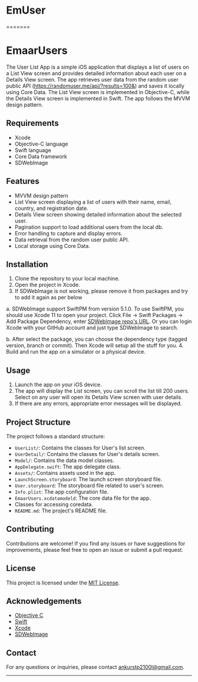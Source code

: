 
# EmUser

=======

# EmaarUsers

The User List App is a simple iOS application that displays a list of users on a List View screen and provides detailed information about each user on a Details View screen. The app retrieves user data from the random user public API (https://randomuser.me/api/?results=100&) and saves it locally using Core Data. The List View screen is implemented in Objective-C, while the Details View screen is implemented in Swift. The app follows the MVVM design pattern.

## Requirements

- Xcode
- Objective-C language
- Swift language
- Core Data framework
- SDWebImage

## Features

- MVVM design pattern
- List View screen displaying a list of users with their name, email, country, and registration date.
- Details View screen showing detailed information about the selected user.
- Pagination support to load additional users from the local db.
- Error handling to capture and display errors.
- Data retrieval from the random user public API.
- Local storage using Core Data.


## Installation

1. Clone the repository to your local machine.
2. Open the project in Xcode.
3. If SDWebImage is not working, please remove it from packages and try to add it again as per below

  a. SDWebImage support SwiftPM from version 5.1.0. To use SwiftPM, you should use Xcode 11 to open your project. Click File -> Swift Packages -> Add Package Dependency, enter [SDWebImage repo's URL](https://github.com/SDWebImage/SDWebImage.git). Or you can login Xcode with your GitHub account and just type SDWebImage to search.

  b. After select the package, you can choose the dependency type (tagged version, branch or commit). Then Xcode will setup all the stuff for you.
4. Build and run the app on a simulator or a physical device.

## Usage

1. Launch the app on your iOS device.
2. The app will display the List screen, you can scroll the list till 200 users. Select on any user will open its Details View screen with user details.
3. If there are any errors, appropriate error messages will be displayed.

## Project Structure

The project follows a standard structure:

- `UserList/`: Contains the classes for User's list screen.
- `UserDetail/`: Contains the classes for User's details screen.
- `Model/`: Contains the data model classes.
- `AppDelegate.swift`: The app delegate class.
- `Assets/`: Contains assets used in the app.
- `LaunchScreen.storyboard`: The launch screen storyboard file.
- `User.storyboard`: The storyboard file related to user's screen.
- `Info.plist`: The app configuration file.
- `EmaarUsers.xcdatamodeld`: The core data file for the app.
- Classes for accessing coredata.
- `README.md`: The project's README file.

## Contributing

Contributions are welcome! If you find any issues or have suggestions for improvements, please feel free to open an issue or submit a pull request.

## License

This project is licensed under the [MIT License](LICENSE).

## Acknowledgements
- [Objective C](https://developer.apple.com/documentation/objectivec?language=objc)
- [Swift](https://developer.apple.com/swift/)
- [Xcode](https://developer.apple.com/xcode/)
- [SDWebImage](https://github.com/SDWebImage/SDWebImage)


## Contact

For any questions or inquiries, please contact [ankurstp2100l@gmail.com](mailto:ankurstp2100l@gmail.com).

---
